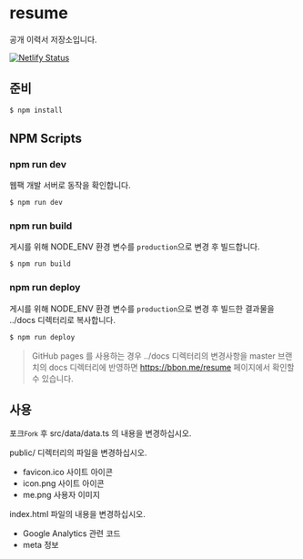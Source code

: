 # resume

공개 이력서 저장소입니다.

[![Netlify Status](https://api.netlify.com/api/v1/badges/11c14056-8c11-4fa3-98c5-c2187a67bb08/deploy-status)](https://app.netlify.com/sites/awesome-volhard-162d49/deploys)

## 준비

```bash
$ npm install
```

## NPM Scripts

### npm run dev

웹팩 개발 서버로 동작을 확인합니다.

```bash
$ npm run dev
```

### npm run build

게시를 위해 NODE_ENV 환경 변수를 `production`으로 변경 후 빌드합니다.

```bash
$ npm run build
```

### npm run deploy

게시를 위해 NODE_ENV 환경 변수를 `production`으로 변경 후 빌드한 결과물을 ../docs 디렉터리로 복사합니다.

```bash
$ npm run deploy
```

> GitHub pages 를 사용하는 경우 ../docs 디렉터리의 변경사항을 master 브랜치의 docs 디렉터리에 반영하면 https://bbon.me/resume 페이지에서 확인할 수 있습니다.

## 사용

포크<small>Fork</small> 후 src/data/data.ts 의 내용을 변경하십시오.

public/ 디렉터리의 파일을 변경하십시오.

-   favicon.ico 사이트 아이콘
-   icon.png 사이트 아이콘
-   me.png 사용자 이미지

index.html 파일의 내용을 변경하십시오.

-   Google Analytics 관련 코드
-   meta 정보
